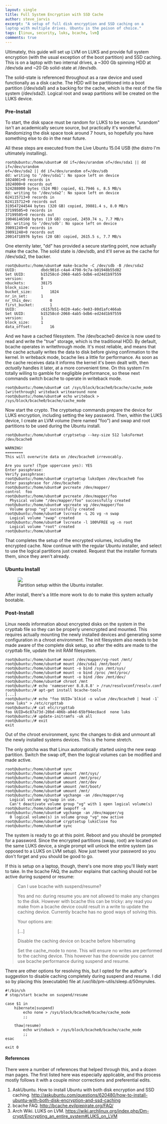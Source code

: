 ```yaml
---
layout: single
title: Full System Encryption with SSD Cache
author: steve_jarvis
excerpt: "A setup of full disk encryption and SSD caching on a
laptop with multiple drives. Ubuntu is the poison of choice."
tags: [linux, security, luks, bcache, lvm]
comments: true
---
```


Ultimately, this guide will set up LVM on LUKS and provide full system
encryption (with the usual exception of the boot partition) and SSD caching.
This is on a laptop with two internal drives, a ~300 Gb spinning HDD at
/dev/sda and ~20 Gb solid-state at /dev/sdb.

The solid-state is referenced throughout as a raw device and used
functionally as a disk cache. The HDD will be partitioned into a boot partition
(/dev/sda1) and a backing for the cache, which is the rest of the file
system (/dev/sda2). Logical root and swap partitions will be created on the LUKS
device.

### Pre-Install
To start, the disk space must be random for LUKS to be secure. "urandom" isn't
an academically secure source, but practically it's wonderful. Randomizing the
disk space took around 7 hours, so hopefully you have something else to do in
the near future.

All these steps are executed from the Live Ubuntu 15.04 USB (the distro I'm
ultimately installing).

~~~~~~
root@ubuntu:/home/ubuntu# dd if=/dev/urandom of=/dev/sda1 || dd if=/dev/urandom
of=/dev/sda2 || dd if=/dev/urandom of=/dev/sdb
dd: writing to ‘/dev/sda1’: No space left on device
1024001+0 records in
1024000+0 records out
524288000 bytes (524 MB) copied, 61.7946 s, 8.5 MB/s
dd: writing to ‘/dev/sda2’: No space left on device
624115713+0 records in
624115712+0 records out
319547244544 bytes (320 GB) copied, 39881.4 s, 8.0 MB/s
37199505+0 records in
37199505+0 records out
19046146560 bytes (19 GB) copied, 2459.74 s, 7.7 MB/s
dd: writing to ‘/dev/sdb’: No space left on device
39091249+0 records in
39091248+0 records out
20014718976 bytes (20 GB) copied, 2615.5 s, 7.7 MB/s
~~~~~~

One eternity later, "dd" has provided a secure starting point, now actually
make the cache. The solid state is /dev/sdb, and it'll serve as the cache
for /dev/sda2, the backer.

~~~~~~
root@ubuntu:/home/ubuntu# make-bcache -C /dev/sdb -B /dev/sda2
UUID:			dbdc901d-c4a4-4798-9c7a-b01948b55d82
Set UUID:		b15258cd-2068-4ab5-bdb6-ed24d1b97559
version:		0
nbuckets:		38175
block_size:		1
bucket_size:		1024
nr_in_set:		1
nr_this_dev:		0
first_bucket:		1
UUID:			c6157b51-0d20-4a6c-9e03-80d1afc466ab
Set UUID:		b15258cd-2068-4ab5-bdb6-ed24d1b97559
version:		1
block_size:		1
data_offset:		16
~~~~~~

And we have a cached filesystem. The /dev/bcache0 device is now used to read and
write the "true" storage, which is the traditional HDD. By default,
bcache operates in writethrough mode. It's most reliable, and means that the
cache actually writes the data to disk before giving confirmation to the
kernel. In writeback mode, bcache lies a little for performance. As soon as
the cache receives data it informs the kernel it's been dealt with,
then *actually* handles it later, at a more convenient time. On this system I'm
totally willing to gamble for negligible performance, so these next commands
switch bcache to operate in writeback mode.

~~~~~~
root@ubuntu:/home/ubuntu# cat /sys/block/bcache0/bcache/cache_mode
[writethrough] writeback writearound none
root@ubuntu:/home/ubuntu# echo writeback > /sys/block/bcache0/bcache/cache_mode
~~~~~~

Now start the crypto. The cryptsetup commands prepare the device for LUKS
encryption, including setting the key password. Then, within the LUKS device,
I create an LVM volume (here named "foo") and swap and root partitions to be
used during the Ubuntu install.

~~~~~~
root@ubuntu:/home/ubuntu# cryptsetup --key-size 512 luksFormat /dev/bcache0

WARNING!
========
This will overwrite data on /dev/bcache0 irrevocably.

Are you sure? (Type uppercase yes): YES
Enter passphrase:
Verify passphrase:
root@ubuntu:/home/ubuntu# cryptsetup luksOpen /dev/bcache0 foo
Enter passphrase for /dev/bcache0:
root@ubuntu:/home/ubuntu# pvcreate /dev/mapper/
control  foo
root@ubuntu:/home/ubuntu# pvcreate /dev/mapper/foo
  Physical volume "/dev/mapper/foo" successfully created
root@ubuntu:/home/ubuntu# vgcreate vg /dev/mapper/foo
  Volume group "vg" successfully created
root@ubuntu:/home/ubuntu# lvcreate -L 2G vg -n swap
  Logical volume "swap" created
root@ubuntu:/home/ubuntu# lvcreate -l 100%FREE vg -n root
  Logical volume "root" created
root@ubuntu:/home/ubuntu#
~~~~~~

That completes the setup of the encrypted volumes, including the encrypted
cache. Now continue with the regular Ubuntu installer, and select to use the
logical partitions just created. Request that the installer formats them, since
they aren't already.

### Ubuntu Install
<figure>
    <a href="../images/luks-cache/partition.png"><img src="../images/luks-cache/partition.png"></a>
    <figcaption>Partition setup within the Ubuntu installer.</figcaption>
</figure>

After install, there's a little more work to do to make this system actually
bootable.

### Post-Install
Linux needs information about encrypted disks on the system in the crypttab file
so they can be properly unencrypted and mounted. This requires actually mounting
the newly installed devices and generating some configuration in a chroot
environment. The init filesystem also needs to be made aware of the complete
disk setup, so after the edits are made to the crypttab file, update the
init RAM filesystem.

~~~~~~
root@ubuntu:/home/ubuntu# mount /dev/mapper/vg-root /mnt/
root@ubuntu:/home/ubuntu# mount /dev/sda1 /mnt/boot/
root@ubuntu:/home/ubuntu# mount -o bind /sys /mnt/sys/
root@ubuntu:/home/ubuntu# mount -o bind /proc /mnt/proc/
root@ubuntu:/home/ubuntu# mount -o bind /dev /mnt/dev/
root@ubuntu:/home/ubuntu# chroot /mnt
root@ubuntu:/# echo 'nameserver 8.8.8.8' > /run/resolvconf/resolv.conf
root@ubuntu:/# apt-get install bcache-tools
[...]
root@ubuntu:/# echo "foo UUID=`blkid -o value /dev/bcache0 | head -1`  none luks" > /etc/crypttab
root@ubuntu:/# cat etc/crypttab
foo UUID=6c87a73d-20bd-406b-a04d-65bf94ec8acd  none luks
root@ubuntu:/# update-initramfs -uk all
root@ubuntu:/# exit
exit
~~~~~~

Out of the chroot environment, sync the changes to disk and unmount all the
newly installed systems devices. This is the home stretch.

The only gotcha was that Linux automatically started using the new swap
partition. Switch the swap off, then the logical volumes can be modified and
made active.

~~~~~~
root@ubuntu:/home/ubuntu# sync
root@ubuntu:/home/ubuntu# umount /mnt/sys/
root@ubuntu:/home/ubuntu# umount /mnt/proc/
root@ubuntu:/home/ubuntu# umount /mnt/dev
root@ubuntu:/home/ubuntu# umount /mnt/boot/
root@ubuntu:/home/ubuntu# umount /mnt/
root@ubuntu:/home/ubuntu# vgchange -an /dev/mapper/vg
  Logical volume vg/swap in use.
  Can't deactivate volume group "vg" with 1 open logical volume(s)
root@ubuntu:/home/ubuntu# swapoff -a
root@ubuntu:/home/ubuntu# vgchange -an /dev/mapper/vg
  0 logical volume(s) in volume group "vg" now active
root@ubuntu:/home/ubuntu# cryptsetup luksClose foo
root@ubuntu:/home/ubuntu# sync
~~~~~~

The system is ready to go at this point. Reboot and you should be prompted
for a password. Since the encrypted
partitions (swap, root) are located on the same LUKS device, a single
prompt will unlock the entire system (as opposed to a LUKS on LVM setup). Now
just tweet your password so you don't forget and you should be good to go.

If this is setup on a laptop, though, there's one more step you'll likely want
to take. In the bcache FAQ, the author explains that caching should not be
active during suspend or resume:

> Can I use bcache with suspend/resume?
>
> Yes and no: during resume you are not allowed to make any changes to the disk. However with bcache this can be tricky: any read you make from a bcache device could result in a write to update the caching device. Currently bcache has no good ways of solving this.
>
> Your options are:
>
> [...]
>
> Disable the caching device on bcache before hibernating
>
> Set the cache_mode to none. This will ensure no writes are performed to the caching device. This however has the downside you cannot use bcache performance during suspend and resume.

There are other options for resolving this, but I opted for the author's
suggestion to disable caching completely during suspend and resume. I did so
by placing this (executable) file at /usr/lib/pm-utils/sleep.d/50myrules.

~~~~~~
#!/bin/sh
# stop/start bcache on suspend/resume

case $1 in
    hibernate|suspend)
        echo none > /sys/block/bcache0/bcache/cache_mode
        ;;

    thaw|resume)
        echo writeback > /sys/block/bcache0/bcache/cache_mode
        ;;
esac

exit 0
~~~~~~


#### References
There were a number of references that helped through this, and a dozen
man pages. The first listed here was especially applicable, and this process
mostly follows it with a couple minor corrections and preferential edits.

1. AskUbuntu. How to install Ubuntu with both disk encryption and SSD caching. http://askubuntu.com/questions/620480/how-to-install-ubuntu-with-both-disk-encryption-and-ssd-caching
2. bcache FAQ. http://bcache.evilpiepirate.org/FAQ/
3. Arch Wiki. LUKS on LVM. https://wiki.archlinux.org/index.php/Dm-crypt/Encrypting_an_entire_system#LUKS_on_LVM
